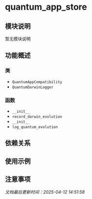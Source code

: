 # quantum_app_store

## 模块说明
暂无模块说明

## 功能概述

### 类

- `QuantumAppCompatibility`
- `QuantumDarwinLogger`

### 函数

- `__init__`
- `record_darwin_evolution`
- `__init__`
- `log_quantum_evolution`

## 依赖关系

## 使用示例

## 注意事项

*文档最后更新时间：2025-04-12 14:51:58*